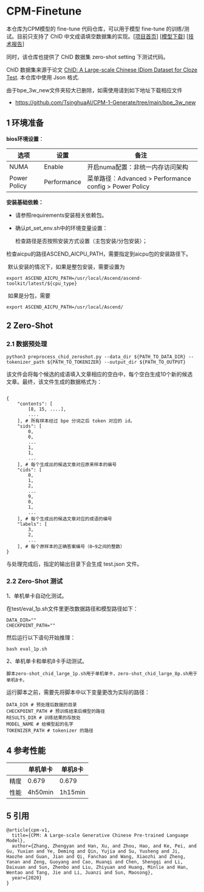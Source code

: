 # CPM-Finetune

本仓库为CPM模型的 fine-tune 代码仓库，可以用于模型 fine-tune 的训练/测试。目前只支持了 ChID 中文成语填空数据集的实现。[[项目首页](https://cpm.baai.ac.cn)] [[模型下载](https://cpm.baai.ac.cn/download.html)] [[技术报告](https://arxiv.org/abs/2012.00413)]

同时，该仓库也提供了 ChID 数据集 zero-shot setting 下测试代码。

ChID 数据集来源于论文 [ChID: A Large-scale Chinese IDiom Dataset for Cloze Test](https://github.com/TsinghuaAI/CPM-1-Finetune). 本仓库中使用 Json 格式.

由于bpe_3w_new文件夹较大已删除，如需使用请到如下地址下载相应文件
- https://github.com/TsinghuaAI/CPM-1-Generate/tree/main/bpe_3w_new

## 1 环境准备

**bios环境设置**：

| 选项         | 设置        | 备注                                                   |
| ------------ | ----------- | ------------------------------------------------------ |
| NUMA         | Enable      | 开启numa配置：非统一内存访问架构                       |
| Power Policy | Performance | 菜单路径：Advanced > Performance config > Power Policy |


**安装基础依赖：**

- 请参照requirements安装相关依赖包。


- 确认pt_set_env.sh中的环境变量设置：

  检查路径是否按照安装方式设置（主包安装/分包安装）；

​       检查aicpu的路径ASCEND_AICPU_PATH，需要指定到aicpu包的安装路径下。

​       默认安装的情况下，如果是整包安装，需要设置为

```
export ASCEND_AICPU_PATH=/usr/local/Ascend/ascend-toolkit/latest/${cpu_type}
```

​       如果是分包，需要

```
export ASCEND_AICPU_PATH=/usr/local/Ascend/
```

## 2 Zero-Shot

### 2.1 数据预处理

```[bash]
python3 preprocess_chid_zeroshot.py --data_dir ${PATH_TO_DATA_DIR} --tokenizer_path ${PATH_TO_TOKENIZER} --output_dir ${PATH_TO_OUTPUT}
```

该文件会将每个候选的成语填入文章相应的空白中，每个空白生成10个新的候选文章。最终，该文件生成的数据格式为：

```[python]

{
    "contents": [
        [8, 15, ....],
        ....
    ], # 所有样本经过 bpe 分词之后 token 对应的 id。
    "sids": [
        0,
        0,
        ...
        1,
        1,
        ...
    ], # 每个生成出的候选文章对应原来样本的编号
    "cids": [
        0,
        1,
        2,
        ...
        9,
        0,
        1,
        ...
    ], # 每个生成出的候选文章对应的成语的编号
    "labels": [
        3,
        2,
        ...
    ], # 每个原样本的正确答案编号（0~9之间的整数）
}
```

与处理完成后，指定的输出目录下会生成 test.json 文件。

### 2.2 Zero-Shot 测试

1、单机单卡自动化测试。

在test/eval_1p.sh文件里更改数据路径和模型路径如下：

```
DATA_DIR=""
CHECKPOINT_PATH=""
```

然后运行以下语句开始推理：

```
bash eval_1p.sh
```

2、单机单卡和单机8卡手动测试。

```[bash]
脚本zero-shot_chid_large_1p.sh用于单机单卡，zero-shot_chid_large_8p.sh用于单机8卡。
```

运行脚本之前，需要先将脚本中以下变量更改为实际的路径：

```[bash]
DATA_DIR # 预处理后数据的目录
CHECKPOINT_PATH # 预训练结束后模型的路径
RESULTS_DIR # 训练结果的存放处
MODEL_NAME # 给模型起的名字
TOKENIZER_PATH # tokenizer 的路径
```

## 4 参考性能

|      | 单机单卡 | 单机8卡 |
| ---- | -------- | ------- |
| 精度 | 0.679    | 0.679   |
| 性能 | 4h50min  | 1h15min |

## 5 引用

```[latex]
@article{cpm-v1,
  title={CPM: A Large-scale Generative Chinese Pre-trained Language Model},
  author={Zhang, Zhengyan and Han, Xu, and Zhou, Hao, and Ke, Pei, and Gu, Yuxian and Ye, Deming and Qin, Yujia and Su, Yusheng and Ji, Haozhe and Guan, Jian and Qi, Fanchao and Wang, Xiaozhi and Zheng, Yanan and Zeng, Guoyang and Cao, Huanqi and Chen, Shengqi and Li, Daixuan and Sun, Zhenbo and Liu, Zhiyuan and Huang, Minlie and Han, Wentao and Tang, Jie and Li, Juanzi and Sun, Maosong},
  year={2020}
}
```
